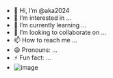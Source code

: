 - 👋 Hi, I’m @aka2024
- 👀 I’m interested in ...
- 🌱 I’m currently learning ...
- 💞️ I’m looking to collaborate on ...
- 📫 How to reach me ...
- 😄 Pronouns: ...
- ⚡ Fun fact: ...
- ![image](https://github.com/aka2024/aka2024/assets/157433003/ea7308ca-b807-4bf1-9f69-7fba9709d4cb)


<!---
aka2024/aka2024 is a ✨ special ✨ repository because its `README.md` (this file) appears on your GitHub profile.
You can click the Preview link to take a look at your changes.
--->
